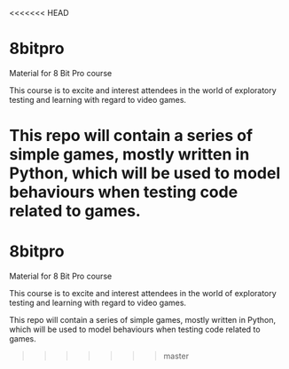<<<<<<< HEAD
# 8bitpro
Material for 8 Bit Pro course

This course is to excite and interest attendees in the world of exploratory testing and learning with regard to video games.

This repo will contain a series of simple games, mostly written in Python, which will be used to model behaviours when testing code related to games.
=======
# 8bitpro
Material for 8 Bit Pro course

This course is to excite and interest attendees in the world of exploratory testing and learning with regard to video games.

This repo will contain a series of simple games, mostly written in Python, which will be used to model behaviours when testing code related to games.
>>>>>>> master
